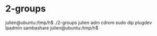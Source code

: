 # 2-groups
julien@ubuntu:/tmp/h$ ./2-groups
julien adm cdrom sudo dip plugdev lpadmin sambashare
julien@ubuntu:/tmp/h$
